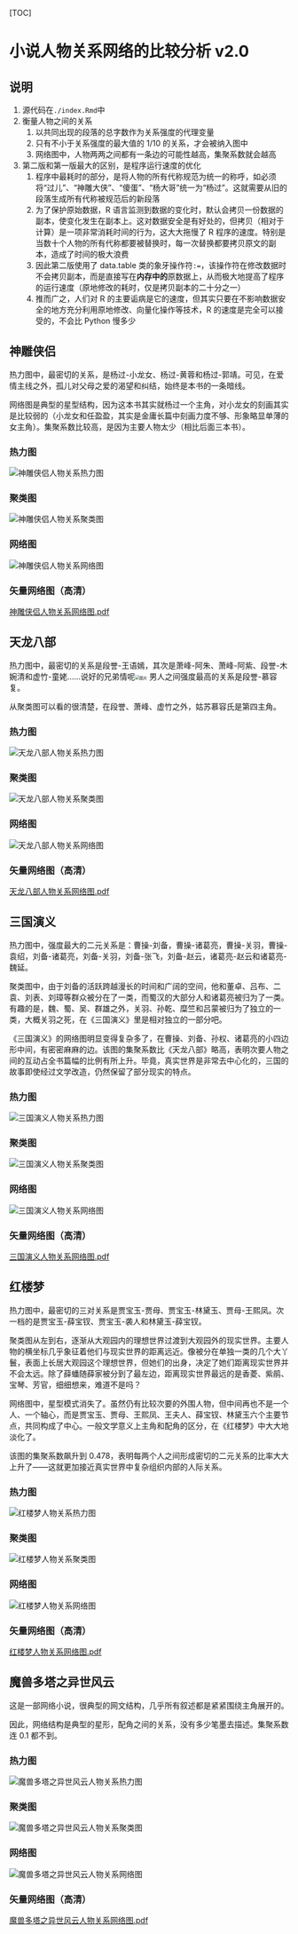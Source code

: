 [TOC]

# 小说人物关系网络的比较分析 v2.0

## 说明

1. 源代码在`./index.Rmd`中
2. 衡量人物之间的关系
   1. 以共同出现的段落的总字数作为关系强度的代理变量
   2. 只有不小于关系强度的最大值的 1/10 的关系，才会被纳入图中
   3. 网络图中，人物两两之间都有一条边的可能性越高，集聚系数就会越高
3. 第二版和第一版最大的区别，是程序运行速度的优化
   1. 程序中最耗时的部分，是将人物的所有代称规范为统一的称呼，如必须将“过儿”、“神雕大侠”、“傻蛋”、“杨大哥”统一为“杨过”。这就需要从旧的段落生成所有代称被规范后的新段落
   2. 为了保护原始数据，R 语言监测到数据的变化时，默认会拷贝一份数据的副本，使变化发生在副本上。这对数据安全是有好处的，但拷贝（相对于计算）是一项非常消耗时间的行为，这大大拖慢了 R 程序的速度。特别是当数十个人物的所有代称都要被替换时，每一次替换都要拷贝原文的副本，造成了时间的极大浪费
   3. 因此第二版使用了 data.table 类的象牙操作符`:=`，该操作符在修改数据时不会拷贝副本，而是直接写在**内存中的**原数据上，从而极大地提高了程序的运行速度（原地修改的耗时，仅是拷贝副本的二十分之一）
   4. 推而广之，人们对 R 的主要诟病是它的速度，但其实只要在不影响数据安全的地方充分利用原地修改、向量化操作等技术，R 的速度是完全可以接受的，不会比 Python 慢多少

## 神雕侠侣

热力图中，最密切的关系，是杨过-小龙女、杨过-黄蓉和杨过-郭靖。可见，在爱情主线之外，孤儿对父母之爱的渴望和纠结，始终是本书的一条暗线。

网络图是典型的星型结构，因为这本书其实就杨过一个主角，对小龙女的刻画其实是比较弱的（小龙女和任盈盈，其实是金庸长篇中刻画力度不够、形象略显单薄的女主角）。集聚系数比较高，是因为主要人物太少（相比后面三本书）。

### 热力图

<img src="http://humoon-image-hosting-service.oss-cn-beijing.aliyuncs.com/img/typora/JavaScript/神雕侠侣人物关系热力图.png" alt="神雕侠侣人物关系热力图"  />

### 聚类图

<img src="http://humoon-image-hosting-service.oss-cn-beijing.aliyuncs.com/img/typora/JavaScript/神雕侠侣人物关系聚类图.png" alt="神雕侠侣人物关系聚类图"  />

### 网络图

![神雕侠侣人物关系网络图](http://humoon-image-hosting-service.oss-cn-beijing.aliyuncs.com/img/typora/JavaScript/神雕侠侣人物关系网络图.png)

###  矢量网络图（高清）

[神雕侠侣人物关系网络图.pdf](./figure/神雕侠侣人物关系网络图.pdf) 



## 天龙八部

热力图中，最密切的关系是段誉-王语嫣，其次是萧峰-阿朱、萧峰-阿紫、段誉-木婉清和虚竹-童姥……说好的兄弟情呢<img src="http://humoon-image-hosting-service.oss-cn-beijing.aliyuncs.com/img/typora/JavaScript/640" alt="图片" style="zoom: 50%;" /> 男人之间强度最高的关系是段誉-慕容复。

从聚类图可以看的很清楚，在段誉、萧峰、虚竹之外，姑苏慕容氏是第四主角。

### 热力图

![天龙八部人物关系热力图](http://humoon-image-hosting-service.oss-cn-beijing.aliyuncs.com/img/typora/JavaScript/天龙八部人物关系热力图.png)

### 聚类图

![天龙八部人物关系聚类图](http://humoon-image-hosting-service.oss-cn-beijing.aliyuncs.com/img/typora/JavaScript/天龙八部人物关系聚类图.png)

### 网络图

![天龙八部人物关系网络图](http://humoon-image-hosting-service.oss-cn-beijing.aliyuncs.com/img/typora/JavaScript/天龙八部人物关系网络图.png)

### 矢量网络图（高清）

 [天龙八部人物关系网络图.pdf](./figure/天龙八部人物关系网络图.pdf) 



## 三国演义

热力图中，强度最大的二元关系是：曹操-刘备，曹操-诸葛亮，曹操-关羽，曹操-袁绍，刘备-诸葛亮，刘备-关羽，刘备-张飞，刘备-赵云，诸葛亮-赵云和诸葛亮-魏延。

聚类图中，由于刘备的活跃跨越漫长的时间和广阔的空间，他和董卓、吕布、二袁、刘表、刘璋等群众被分在了一类，而蜀汉的大部分人和诸葛亮被归为了一类。有趣的是，魏、蜀、吴、群雄之外，关羽、孙乾、糜竺和吕蒙被归为了独立的一类，大概关羽之死，在《三国演义》里是相对独立的一部分吧。

《三国演义》的网络图明显变得复杂多了，在曹操、刘备、孙权、诸葛亮的小四边形中间，有密密麻麻的边。该图的集聚系数比《天龙八部》略高，表明次要人物之间的互动占全书篇幅的比例有所上升。毕竟，真实世界是非常去中心化的，三国的故事即使经过文学改造，仍然保留了部分现实的特点。

### 热力图

![三国演义人物关系热力图](http://humoon-image-hosting-service.oss-cn-beijing.aliyuncs.com/img/typora/JavaScript/三国演义人物关系热力图.png)

### 聚类图

![三国演义人物关系聚类图](http://humoon-image-hosting-service.oss-cn-beijing.aliyuncs.com/img/typora/JavaScript/三国演义人物关系聚类图.png)

### 网络图

![三国演义人物关系网络图](http://humoon-image-hosting-service.oss-cn-beijing.aliyuncs.com/img/typora/JavaScript/三国演义人物关系网络图.png)

### 矢量网络图（高清）

 [三国演义人物关系网络图.pdf](./figure/三国演义人物关系网络图.pdf) 



## 红楼梦

热力图中，最密切的三对关系是贾宝玉-贾母、贾宝玉-林黛玉、贾母-王熙凤。次一档的是贾宝玉-薛宝钗、贾宝玉-袭人和林黛玉-薛宝钗。

聚类图从左到右，逐渐从大观园内的理想世界过渡到大观园外的现实世界。主要人物的横坐标几乎象征着他们与现实世界的距离远近。像被分在单独一类的几个大丫鬟，表面上长居大观园这个理想世界，但她们的出身，决定了她们距离现实世界并不会太远。除了薛蟠随薛家被分到了最左边，距离现实世界最远的是香菱、紫鹃、宝琴、芳官，细细想来，难道不是吗？

网络图中，星型模式消失了。虽然仍有比较次要的外围人物，但中间再也不是一个人、一个轴心，而是贾宝玉、贾母、王熙凤、王夫人、薛宝钗、林黛玉六个主要节点，共同构成了中心。一般文学意义上主角和配角的区分，在《红楼梦》中大大地淡化了。

该图的集聚系数飙升到 0.478，表明每两个人之间形成密切的二元关系的比率大大上升了——这就更加接近真实世界中复杂组织内部的人际关系。

### 热力图

![红楼梦人物关系热力图](http://humoon-image-hosting-service.oss-cn-beijing.aliyuncs.com/img/typora/JavaScript/红楼梦人物关系热力图.png)

### 聚类图

![红楼梦人物关系聚类图](http://humoon-image-hosting-service.oss-cn-beijing.aliyuncs.com/img/typora/JavaScript/红楼梦人物关系聚类图.png)

### 网络图

![红楼梦人物关系网络图](http://humoon-image-hosting-service.oss-cn-beijing.aliyuncs.com/img/typora/JavaScript/红楼梦人物关系网络图.png)

### 矢量网络图（高清）

 [红楼梦人物关系网络图.pdf](./figure/红楼梦人物关系网络图.pdf)



## 魔兽多塔之异世风云

这是一部网络小说，很典型的网文结构，几乎所有叙述都是紧紧围绕主角展开的。

因此，网络结构是典型的星形，配角之间的关系，没有多少笔墨去描述。集聚系数连 0.1 都不到。

### 热力图

![魔兽多塔之异世风云人物关系热力图](http://humoon-image-hosting-service.oss-cn-beijing.aliyuncs.com/img/typora/JavaScript/魔兽多塔之异世风云人物关系热力图.png)

### 聚类图

![魔兽多塔之异世风云人物关系聚类图](http://humoon-image-hosting-service.oss-cn-beijing.aliyuncs.com/img/typora/JavaScript/魔兽多塔之异世风云人物关系聚类图.png)

### 网络图

![魔兽多塔之异世风云人物关系网络图](http://humoon-image-hosting-service.oss-cn-beijing.aliyuncs.com/img/typora/JavaScript/魔兽多塔之异世风云人物关系网络图.png)

### 矢量网络图（高清）

 [魔兽多塔之异世风云人物关系网络图.pdf](./figure/魔兽多塔之异世风云人物关系网络图.pdf) 
